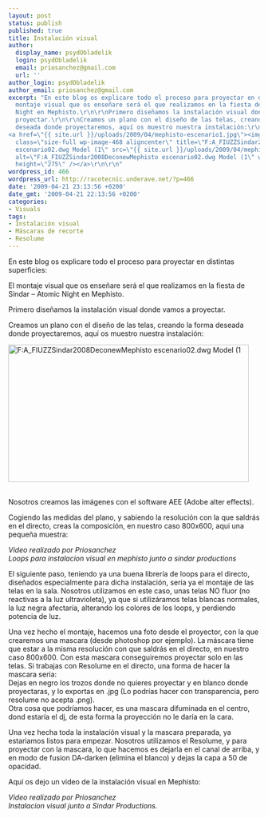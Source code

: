 ```yaml
---
layout: post
status: publish
published: true
title: Instalación visual
author:
  display_name: psydObladelik
  login: psydObladelik
  email: priosanchez@gmail.com
  url: ''
author_login: psydObladelik
author_email: priosanchez@gmail.com
excerpt: "En este blog os explicare todo el proceso para proyectar en distintas superficies:\r\n\r\nEl
  montaje visual que os enseñare será el que realizamos en la fiesta de Sindar – Atomic
  Night en Mephisto.\r\n\r\nPrimero diseñamos la instalación visual donde vamos a
  proyectar.\r\n\r\nCreamos un plano con el diseño de las telas, creando la forma
  deseada donde proyectaremos, aquí os muestro nuestra instalación:\r\n
<a href=\"{{ site.url }}/uploads/2009/04/mephisto-escenario1.jpg\"><img
  class=\"size-full wp-image-468 aligncenter\" title=\"F:A_FIUZZSindar2008DeconewMephisto
  escenario02.dwg Model (1\" src=\"{{ site.url }}/uploads/2009/04/mephisto-escenario1.jpg\"
  alt=\"F:A_FIUZZSindar2008DeconewMephisto escenario02.dwg Model (1\" width=\"482\"
  height=\"275\" /></a>\r\n\r\n"
wordpress_id: 466
wordpress_url: http://racotecnic.underave.net/?p=466
date: '2009-04-21 23:13:56 +0200'
date_gmt: '2009-04-21 22:13:56 +0200'
categories:
- Visuals
tags:
- Instalación visual
- Máscaras de recorte
- Resolume
---
```


En este blog os explicare todo el proceso para proyectar en distintas superficies:

El montaje visual que os enseñare será el que realizamos en la fiesta de Sindar – Atomic Night en Mephisto.

Primero diseñamos la instalación visual donde vamos a proyectar.

Creamos un plano con el diseño de las telas, creando la forma deseada donde proyectaremos, aquí os muestro nuestra instalación:

<a href="{{ site.url }}/uploads/2009/04/mephisto-escenario1.jpg"><img class="size-full wp-image-468 aligncenter" title="F:A_FIUZZSindar2008DeconewMephisto escenario02.dwg Model (1" src="{{ site.url }}/uploads/2009/04/mephisto-escenario1.jpg" alt="F:A_FIUZZSindar2008DeconewMephisto escenario02.dwg Model (1" width="482" height="275" /></a>

<a id="more"></a><a id="more-466"></a><br />
Nosotros creamos las imágenes con el software AEE (Adobe alter effects).

Cogiendo las medidas del plano, y sabiendo la resolución con la que saldrás en el directo, creas la composición, en nuestro caso 800x600, aqui una pequeña muestra:

<object width="600" height="450" data="http://vimeo.com/moogaloop.swf?clip_id=4262346&amp;server=vimeo.com&amp;show_title=1&amp;show_byline=1&amp;show_portrait=0&amp;color=ff0179&amp;fullscreen=1" type="application/x-shockwave-flash">


</object>

<em>Video realizado por Priosanchez<br />
Loops para instalacion visual en mephisto junto a sindar productions</em>

El siguiente paso, teniendo ya una buena librería de loops para el directo, diseñados especialmente para dicha instalación, seria ya el montaje de las telas en la sala. Nosotros utilizamos en este caso, unas telas NO fluor (no reactivas a la luz ultravioleta), ya que si utilizáramos telas blancas normales, la luz negra afectaría, alterando los colores de los loops, y perdiendo potencia de luz.

Una vez hecho el montaje, hacemos una foto desde el proyector, con la que crearemos una mascara (desde photoshop por ejemplo). La máscara tiene que estar a la misma resolución con que saldrás en el directo, en nuestro caso 800x600. Con esta mascara conseguiremos proyectar solo en las telas. Si trabajas con Resolume en el directo, una forma de hacer la mascara seria:<br />
Dejas en negro los trozos donde no quieres proyectar y en blanco donde proyectaras, y lo exportas en .jpg (Lo podrías hacer con transparencia, pero resolume no acepta .png).<br />
Otra cosa que podríamos hacer, es una mascara difuminada en el centro, dond estaría el dj, de esta forma la proyección no le daría en la cara.

Una vez hecha toda la instalación visual y la mascara preparada, ya estariamos listos para empezar. Nosotros utilizamos el Resolume, y para proyectar con la mascara, lo que hacemos es dejarla en el canal de arriba, y en modo de fusion DA-darken (elimina el blanco) y dejas la capa a 50 de opacidad.

Aquí os dejo un video de la instalación visual en Mephisto:

<object width="600" height="338" data="http://vimeo.com/moogaloop.swf?clip_id=4261287&amp;server=vimeo.com&amp;show_title=1&amp;show_byline=1&amp;show_portrait=0&amp;color=ff0179&amp;fullscreen=1" type="application/x-shockwave-flash">


</object>

<em>Video realizado por Priosanchez<br />
Instalacion visual junto a Sindar Productions.</em>
